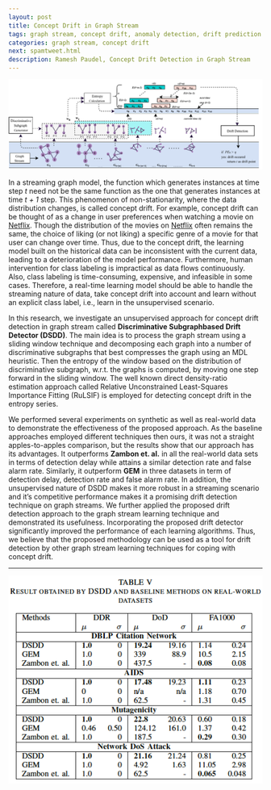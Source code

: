 ```yaml
---
layout: post
title: Concept Drift in Graph Stream
tags: graph stream, concept drift, anomaly detection, drift prediction
categories: graph stream, concept drift
next: spamtweet.html
description: Ramesh Paudel, Concept Drift Detection in Graph Stream
---
```


<div class="topimage">
    <img src="../assets/pics/problem.pdf"
              title="Concept Drift Detection" alt="Concept Drift Detection Architecture"/>
</div>

In a streaming graph model, the function which generates
instances at time step *t* need not be the same function as
the one that generates instances at time *t + 1* step. This
phenomenon of non-stationarity, where the data distribution
changes, is called concept drift. For example,
concept drift can be thought of as a change in user preferences
when watching a movie on [Netflix](https://www.netflix.com).
Though the distribution of the movies on [Netflix](https://www.netflix.com) often remains
the same, the choice of liking (or not liking) a specific genre
of a movie for that user can change over time. Thus, due to the
concept drift, the learning model built on the historical data can
be inconsistent with the current data, leading to a deterioration
of the model performance. Furthermore, human intervention
for class labeling is impractical as data flows continuously.
Also, class labeling is time-consuming, expensive, and infeasible
in some cases. Therefore, a real-time learning
model should be able to handle the streaming nature of data,
take concept drift into account and learn without an
explicit class label, i.e., learn in the unsupervised scenario.

In this research, we investigate an unsupervised approach for concept drift
detection in graph stream called **Discriminative Subgraphbased
Drift Detector (DSDD)**. The main idea is to
process the graph stream using a sliding window technique and
decomposing each graph into a number of discriminative subgraphs
that best compresses the graph using an MDL heuristic.
Then the entropy of the window based on the distribution
of discriminative subgraph, w.r.t. the graphs is computed, by
moving one step forward in the sliding window. The well
known direct density-ratio estimation approach called Relative
Unconstrained Least-Squares Importance Fitting (RuLSIF)
is employed for detecting concept drift in the entropy
series.

We performed several experiments on synthetic as well as real-world data to
demonstrate the effectiveness of the proposed approach. As
the baseline approaches employed different techniques then
ours, it was not a straight apples-to-apples comparison, but
the results show that our approach has its advantages. It
outperforms **Zambon et. al.** in all the real-world data sets
in terms of detection delay while attains a similar detection
rate and false alarm rate. Similarly, it outperform **GEM**
in three datasets in term of detection delay, detection rate
and false alarm rate. In addition, the unsupervised nature
of DSDD makes it more robust in a streaming scenario
and it’s competitive performance makes it a promising drift
detection technique on graph streams. We further applied the
proposed drift detection approach to the graph stream learning
technique and demonstrated its usefulness. Incorporating the
proposed drift detector significantly improved the performance
of each learning algorithms. Thus, we believe that the proposed
methodology can be used as a tool for drift detection by other
graph stream learning techniques for coping with concept drift.

---

<div class="topimage">
    <img src="../assets/pics/dsdd.png"
              title="DSDD" alt="DSDD result"/>
</div>
